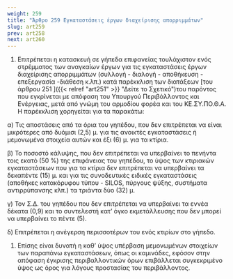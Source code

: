 ```yaml
---
weight: 259
title: "Άρθρο 259 Εγκαταστάσεις έργων διαχείρισης απορριμμάτων"
slug: art259
prev: art258
next: art260
---
```


1.  Επιτρέπεται η κατασκευή σε γήπεδα επιφανείας τουλάχιστον ενός στρέμματος των αναγκαίων έργων για τις εγκαταστάσεις έργων διαχείρισης απορριμμάτων (συλλογή - διαλογή - αποθήκευση - επεξεργασία -διάθεση κ.λπ.) κατά παρέκκλιση των διατάξεων [του άρθρου 251 ]({{< relref "art251" >}} "Δείτε το Σχετικό")του παρόντος που εγκρίνεται με απόφαση του Υπουργού Περιβάλλοντος και Ενέργειας, μετά από γνώμη του αρμοδίου φορέα και του ΚΕ.ΣΥ.ΠΟ.Θ.Α. Η παρέκκλιση χορηγείται για τα παρακάτω:

α) Τις αποστάσεις από τα όρια του γηπέδου, που δεν επιτρέπεται να είναι μικρότερες από δυόμισι (2,5) μ. για τις ανοικτές εγκαταστάσεις ή μεμονωμένα στοιχεία αυτών και έξι (6) μ. για τα κτίρια.

β) Το ποσοστό κάλυψης, που δεν επιτρέπεται να υπερβαίνει το πενήντα τοις εκατό (50 %) της επιφάνειας του γηπέδου, το ύψος των κτιριακών εγκαταστάσεων που για τα κτίρια δεν επιτρέπεται να υπερβαίνει τα δεκαπέντε (15) μ. και για τις συνοδευτικές ειδικές εγκαταστάσεις (αποθήκες κατακόρυφου τύπου - SILOS, πύργους ψύξης, συστήματα αντιρρύπανσης κλπ.) τα τριάντα δύο (32) μ.

γ) Τον Σ.Δ. του γηπέδου που δεν επιτρέπεται να υπερβαίνει τα εννέα δέκατα (0,9) και το συντελεστή κατ’ όγκο εκμετάλλευσης που δεν μπορεί να υπερβαίνει το πέντε (5).

δ) Επιτρέπεται η ανέγερση περισσοτέρων του ενός κτιρίων στο γήπεδο.

1.  Επίσης είναι δυνατή η καθ’ ύψος υπέρβαση μεμονωμένων στοιχείων των παραπάνω εγκαταστάσεων, όπως οι καμινάδες, εφόσον στην απόφαση έγκρισης περιβαλλοντικών όρων επιβάλλεται συγκεκριμένο ύψος ως όρος για λόγους προστασίας του περιβάλλοντος.


